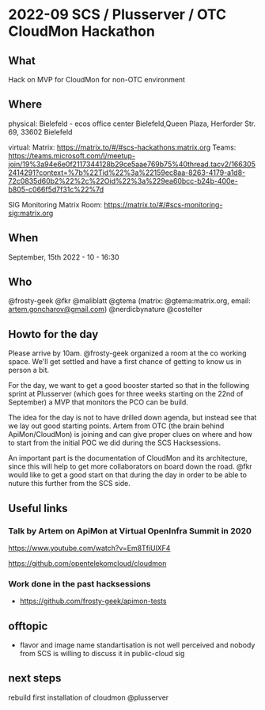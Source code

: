 # 2022-09 SCS / Plusserver / OTC CloudMon Hackathon

## What

Hack on MVP for CloudMon for non-OTC environment

## Where

physical:
Bielefeld -  ecos office center Bielefeld,Queen Plaza, Herforder Str. 69, 33602 Bielefeld

virtual:
Matrix: https://matrix.to/#/#scs-hackathons:matrix.org
Teams: https://teams.microsoft.com/l/meetup-join/19%3a94e6e0f2117344128b29ce5aae769b75%40thread.tacv2/1663052414291?context=%7b%22Tid%22%3a%22159ec8aa-8263-4179-a1d8-72c0835d60b2%22%2c%22Oid%22%3a%229ea60bcc-b24b-400e-b805-c066f5d7f31c%22%7d

SIG Monitoring Matrix Room: https://matrix.to/#/#scs-monitoring-sig:matrix.org



## When

September, 15th 2022 - 10 - 16:30

## Who
@frosty-geek
@fkr
@maliblatt
@gtema (matrix: @gtema:matrix.org, email: artem.goncharov@gmail.com)
@nerdicbynature
@costelter


## Howto for the day

Please arrive by 10am. @frosty-geek organized a room at the co working space.
We'll get settled and have a first chance of getting to know us in person a bit.

For the day, we want to get a good booster started so that in the following sprint at Plusserver (which goes for three weeks starting on the 22nd of September) a MVP that monitors the PCO can be build.

The idea for the day is not to have drilled down agenda, but instead see that we lay out good starting points.
Artem from OTC (the brain behind ApiMon/CloudMon) is joining and can give proper clues on where and how to start from the initial POC we did during the SCS Hacksessions.

An important part is the documentation of CloudMon and its architecture, since this will help to get more collaborators on board down the road. @fkr would like to get a good start on that during the day in order to be able to nuture this further from the SCS side.


## Useful links

### Talk by Artem on ApiMon at Virtual OpenInfra Summit in 2020
https://www.youtube.com/watch?v=Em8TfiUlXF4

https://github.com/opentelekomcloud/cloudmon


### Work done in the past hacksessions

* https://github.com/frosty-geek/apimon-tests


## offtopic

* flavor and image name standartisation is not well perceived and nobody from SCS is willing to discuss it in public-cloud sig

## next steps

rebuild first installation of cloudmon @plusserver